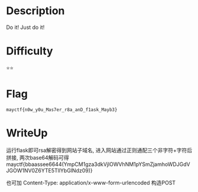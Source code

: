 # Description
Do it! Just do it!

# Difficulty
⭐⭐

# Flag
`mayctf{n0w_y0u_Mas7er_r8a_anD_f1ask_Mayb3}`

# WriteUp
运行flask即可rsa解密得到网站子域名, 进入网站通过正则通配三个非字符+字符后拼接, 两次base64解码可得
mayctf{bbaassee6644(YmpCM1gza3dkVjlOWVhNM1pYSmZjamhoWDJGdVJGOW1NV0Z6YTE5TllYbGlNdz09)}

也可加
Content-Type: application/x-www-form-urlencoded
构造POST
